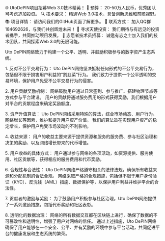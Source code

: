 
🌐 UtoDePIN项目招募Web 3.0技术精英！ 
💼 预算： 20-50万人民币，优秀团队可考虑追加投资。
🔍 技术要求： 精通Web 3.0技术，具备创新思维和前瞻视野。 📚 项目详情： 请访问我们的GitHub页面了解更多。
📢 联系方式： 加入QQ群184692626，与我们共创辉煌未来！ 🚀 寻求天使投资： 我们期待与有远见的投资者携手，共同推动项目发展。 🔧 志愿者技术员招募： 诚邀有志之士加入我们的技术团队，共同探索Web 3.0的无限可能。

Uto DePIN网络致力于构建一个公平、透明、并鼓励积极参与的数字资产生态系统。

1. 反对不公平交易行为：
Uto DePIN网络坚决抵制任何形式的不公平交易行为，包括但不限于损害用户利益的“割韭菜”行为。
我们致力于提供一个公平透明的交易环境，保护用户免受不公平交易行为的侵害。

2. 用户贡献奖励机制：
网络鼓励用户通过日常签到、参与推广、搭建物理节点等方式参与平台建设。
用户的贡献将通过服务费用的形式获得奖励，我们根据用户对平台的贡献程度来确定奖励额度。

3. 资产升值算法：
Uto DePIN网络采用特殊的算法，综合市场动态、用户行为、网络增长等因素，维护和提升用户资产价值。
我们的算法旨在实现用户资产的稳定增长，保护用户免受市场波动的不利影响。

4. 收益来源：
用户的收益主要来源于提供资源和服务的服务费、参与社区治理和决策的奖励、以及网络增长带来的代币增值。

5. 用户收益的具体方式：
用户通过参与网络的各项活动，如资源提供、服务使用、社区贡献等，获得相应的服务费用和代币奖励。

6. 合规性与合法性：
Uto DePIN网络严格遵守相关的法律法规，确保所有收益来源和分配机制的合法合规。
网络采取严格的合规措施，包括但不限于用户身份验证（KYC）、反洗钱（AML）措施、数据保护等，以保护用户利益并维护平台的合法性。

7. 贡献者的激励与奖励：
为了鼓励用户积极参与社区治理，Uto DePIN网络提供了一系列激励措施，包括代币奖励和社区表彰。

8. 透明化的数据治理：
网络的所有数据交互都在区块链上进行，确保了数据的不可篡改性和透明性，增强了用户对网络的信任。
通过上述措施，Uto DePIN网络确保了用户能够在一个安全、公平、并有奖励的环境中参与平台活动，共同促进平台的健康发展和生态系统的繁荣。
